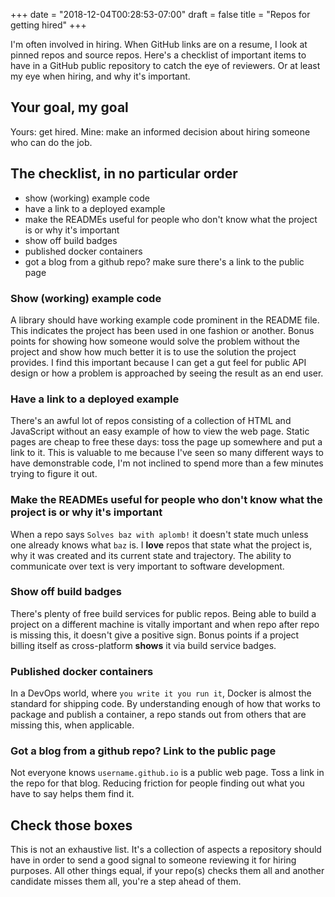 +++
date = "2018-12-04T00:28:53-07:00"
draft = false
title = "Repos for getting hired"
+++

I'm often involved in hiring. When GitHub links are on a resume, I look at pinned repos and source repos.
Here's a checklist of important items to have in a GitHub public repository to catch the eye of reviewers. Or at least my eye when hiring, and why it's important.

## Your goal, my goal

Yours: get hired. Mine: make an informed decision about hiring someone who can do the job.

## The checklist, in no particular order

* show (working) example code
* have a link to a deployed example
* make the READMEs useful for people who don't know what the project is or why it's important
* show off build badges
* published docker containers
* got a blog from a github repo? make sure there's a link to the public page

### Show (working) example code

A library should have working example code prominent in the README file. This indicates the project has been used in one fashion or another. Bonus points for showing how someone would solve the problem without the project and show how much better it is to use the solution the project provides. I find this important because I can get a gut feel for public API design or how a problem is approached by seeing the result as an end user.

### Have a link to a deployed example

There's an awful lot of repos consisting of a collection of HTML and JavaScript without an easy example of how to view the web page. Static pages are cheap to free these days: toss the page up somewhere and put a link to it. This is valuable to me because I've seen so many different ways to have demonstrable code, I'm not inclined to spend more than a few minutes trying to figure it out.

### Make the READMEs useful for people who don't know what the project is or why it's important

When a repo says `Solves baz with aplomb!` it doesn't state much unless one already knows what `baz` is. I **love** repos that state what the project is, why it was created and its current state and trajectory. The ability to communicate over text is very important to software development.

### Show off build badges

There's plenty of free build services for public repos. Being able to build a project on a different machine is vitally important and when repo after repo is missing this, it doesn't give a positive sign. Bonus points if a project billing itself as cross-platform **shows** it via build service badges.

### Published docker containers

In a DevOps world, where `you write it you run it`, Docker is almost the standard for shipping code. By understanding enough of how that works to package and publish a container, a repo stands out from others that are missing this, when applicable.

### Got a blog from a github repo? Link to the public page

Not everyone knows `username.github.io` is a public web page. Toss a link in the repo for that blog. Reducing friction for people finding out what you have to say helps them find it.

## Check those boxes

This is not an exhaustive list. It's a collection of aspects a repository should have in order to send a good signal to someone reviewing it for hiring purposes. All other things equal, if your repo(s) checks them all and another candidate misses them all, you're a step ahead of them.
